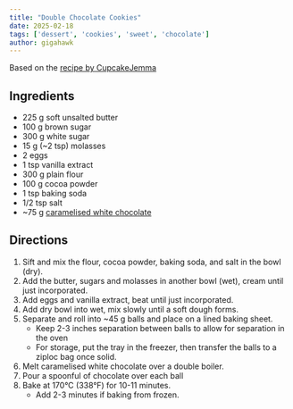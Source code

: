 ```yaml
---
title: "Double Chocolate Cookies"
date: 2025-02-18
tags: ['dessert', 'cookies', 'sweet', 'chocolate']
author: gigahawk
---
```


Based on the [recipe by CupcakeJemma](https://www.youtube.com/watch?v=lbnM7pE2ezM)

## Ingredients

- 225 g soft unsalted butter
- 100 g brown sugar
- 300 g white sugar
- 15 g (~2 tsp) molasses
- 2 eggs
- 1 tsp vanilla extract
- 300 g plain flour
- 100 g cocoa powder
- 1 tsp baking soda
- 1/2 tsp salt
- ~75 g [caramelised white chocolate](/caramelized-white-chocolate)

## Directions

1. Sift and mix the flour, cocoa powder, baking soda, and salt in the bowl (dry).
2. Add the butter, sugars and molasses in another bowl (wet), cream until just incorporated.
3. Add eggs and vanilla extract, beat until just incorporated.
4. Add dry bowl into wet, mix slowly until a soft dough forms.
5. Separate and roll into ~45 g balls and place on a lined baking sheet.
    - Keep 2-3 inches separation between balls to allow for separation in the oven
    - For storage, put the tray in the freezer, then transfer the balls to a ziploc bag once solid.
6. Melt caramelised white chocolate over a double boiler.
7. Pour a spoonful of chocolate over each ball
8. Bake at 170°C (338°F) for 10-11 minutes.
    - Add 2-3 minutes if baking from frozen.
